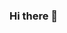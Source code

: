 ### Hi there 👋

<!--
**11Furkan/11Furkan** is a ✨ _special_ ✨ repository because its `README.md` (this file) appears on your GitHub profile.

Here are some ideas to get you started:

- 🔭 I’m currently working on ...
- 🌱 I’m currently learning ...
- 👯 I’m looking to collaborate on ...
- 🤔 I’m looking for help with ...
- 💬 Ask me about ...
- 📫 How to reach me: ...
- 😄 Pronouns: ...
- ⚡ Fun fact: ...
-->



<!--
[![Furkan's github stats](https://github-readme-stats.vercel.app/api?username=11Furkan&count_private=true&show_icons=true&theme=radical&hide_rank=false)](https://github.com/anuraghazra/github-readme-stats)
-->
